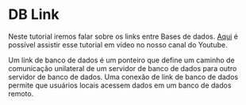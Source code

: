 # DB Link

Neste tutorial iremos falar sobre os links entre Bases de dados. [Aqui]() é possível assistir esse tutorial em vídeo no nosso canal do Youtube.

Um link de banco de dados é um ponteiro que define um caminho de comunicação unilateral de um servidor de banco de dados para outro servidor de banco de dados. Uma conexão de link de banco de dados permite que usuários locais acessem dados em um banco de dados remoto. 
